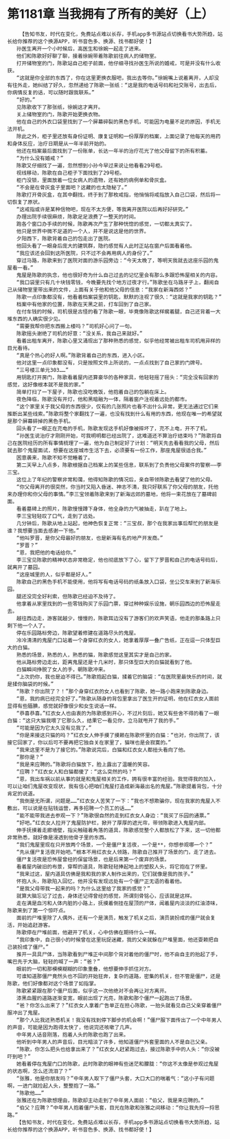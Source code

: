 # 第1181章 当我拥有了所有的美好（上）
        【告知书友，时代在变化，免费站点难以长存，手机app多书源站点切换看书大势所趋，站长给你推荐的这个换源APP，听书音色多、换源、找书都好使！】
       孙医生离开一个小时候后，高医生和徐婉一起走了进来。
       他们和陈歌好好聊了聊，接着徐婉带着陈歌前往病人的储物室。
       打开储物室的门，陈歌站自己柜子前面，他仔细寻找孙医生所说的婚戒，可是并没有什么收获。
       “这就是你全部的东西了，你在这里更换衣服吧，我出去等你。”徐婉嘴上说着离开，人却没有往外走，她纠结了好久，忽然递给了陈歌一张纸：“这是我的电话号码和社交账号，出去后，你病情反复的话，可以随时跟我联系。”
       “好的。”
       见陈歌收下了那张纸，徐婉这才离开。
       关上储物室的门，陈歌开始更换衣物。
       他在自己的外衣口袋里找到了一个屏幕碎裂的黑色手机，可能因为电量不足的原因，手机无法开机。
       除此之外，柜子里还放有身份证明、康复证明和一份厚厚的档案，上面记录了他每天的用药和身体反应，治疗日期是从一年半前开始的。
       他还在档案最后面找到了一份账单，长达一年半的治疗花光了他父母留下的所有积蓄。
       “为什么没有婚戒？”
       陈歌又仔细找了一遍，忽然想到小孙今早过来说让他看看29号柜。
       视线移动，陈歌在自己柜子下面找到了29号柜。
       柜门没锁，里面放着一位女病人的遗物，还有她的病例单和骨灰盒。
       “不会是在骨灰盒子里面吧？这藏的也太隐秘了。”
       陈歌打开骨灰盒，在其中翻找，终于到了那枚戒指，他悄悄将戒指放入自己口袋，然后将一切恢复了原状。
       “这戒指或许是某种信物吧，现在不太方便，等我离开医院以后再好好研究。”
       办理出院手续很麻烦，陈歌足足浪费了一整天的时间。
       跑各个窗口办手续的时候，陈歌再次产生了那种恍惚的感觉，一切都太真实了。
       他只是世界中微不足道的一个人，并不是说这是他的世界。
       夕阳西下，陈歌背着自己的包走出了医院。
       他回头看了一眼身后庞大的建筑群，隐约感觉有人此时正站在窗户后面看着他。
       “我应该还会回到这所医院，只不过不会再用病人的身份了。”
       穿过马路，陈歌来到了医院对面的游乐园旁边：“今天太晚了，等明天我就去这座乐园的鬼屋看一看。”
       鬼屋是陈歌的执念，他也很好奇为什么自己过去的记忆里会有那么多跟恐怖屋相关的内容。
       “我口袋里只有几十块钱零钱，今晚要先找个地方过夜才行。”陈歌坐在马路牙子上，翻阅自己从储物室里带出来的文件，上面有关于他和他父母的信息：“我家在新海西郊？”
       陈歌一点印象都没有，他看着档案袋里的钥匙，默默的注视了很久：“这就是我家的钥匙？”
       档案中有他家的位置，陈歌在天黑之前，打车回到了自己家。
       在付车钱的时候，司机很是古怪的看了陈歌一眼，毕竟像陈歌这样瘸着腿，自己还背着一大堆东西的人确实很少见。
       “需要我帮你把东西搬上楼吗？”司机好心问了一句。
       陈歌摇头谢绝了司机的好意：“没关系，我自己来就好。”
       看着出租车离开，陈歌心里又涌现出了那种熟悉的感觉，似乎他经常被出租车司机用异样的目光看待。
       “真是个热心的好人啊。”陈歌背着自己的东西，进入小区。
       他对这里一点印象都没有，只是按照文件上所说的，一点点找到了自己家的门牌号。
       “三号楼三单元303……”
       用钥匙打开房门，陈歌看着屋内还算豪华的各种家具，他轻轻摇了摇头：“完全没有回家的感觉，这好像根本就不是我的家。”
       简单打扫了一下屋子，陈歌也没吃晚饭，他抱着自己的包躺在床上。
       夜色降临，陈歌没有开灯，他和黑暗融为一体，隔着窗户注视着远处的都市。
       “这个家里关于我父母的东西很少，仅有的几张照片也看不出什么异常，更无法通过它们来推断出某些线索。”陈歌将整个家翻找了一遍，也没有找到什么有用的东西，他现在唯一的希望就是那个屏幕碎掉的黑色手机。
       回头看了一眼正在充电的手机，陈歌发现这手机好像被摔坏了，充不上电，开不了机。
       “孙医生说治疗才刚刚开始，可我明明都已经出院了，这难道还不算治疗结束吗？”陈歌将自己在医院经历的所有事情梳理了一遍，他为自己制定好了计划：“明天先去看看我的父母，然后就去那个鬼屋面试，想要在这座城市生活下去，必须要有一份工作，那座鬼屋很适合我。”
       困意袭来，陈歌不知不觉睡着了。
       第二天早上八点多，陈歌根据自己档案上的某些信息，联系到了负责他父母案件的警察——李三宝。
       这位上了年纪的警察非常和蔼，他得知陈歌的情况后，亲自带领陈歌去看望了他的父母。
       “你父母离开的很突然，你当时又陷入昏迷、神志不清，我只好联系了你父母的朋友，托他来办理你和你父母的事情。”李三宝领着陈歌来到了新海远郊的墓地，他将一束花放在了墓碑前面。
       看着墓碑上的照片，陈歌慢慢蹲下身体，他全身的力气被抽走，趴在了地上。
       李三宝轻轻叹了口气，走到了远处。
       几分钟后，陈歌从地上站起，他神色恢复正常：“三宝叔，那个在我家出事后帮忙的朋友是谁？我想要当面去感谢一下他。”
       “他叫罗晋，是你父母最好的朋友，也是新海有名的地产开发商。”
       “罗晋？”
       “恩，我把他的电话给你。”
       李三宝见陈歌的精神状态非常稳定，他也彻底放下了心，留下了罗晋和自己的电话号码后，就离开了墓园。
       “这座城里的人，似乎都是好人。”
       陈歌自己的黑色手机不能使用，他将写有电话号码的纸条放入口袋，坐公交车来到了新海乐园。
       腿还没完全好利索，但陈歌已经迫不及待了。
       他拿着从家里找到的一些零钱购买了乐园门票，穿过种种娱乐设施，朝乐园西边的恐怖屋走去。
       越往西边走，游客就越少，慢慢的，陈歌耳边没有了游客们的欢声笑语，他走的那条路上只剩下他一个人了。
       停在乐园路标旁边，陈歌望着修建在道路尽头的鬼屋。
       冷冷清清的鬼屋门口站着一个身穿红衣的女人，她拿着厚厚一叠广告纸，正在逗一只体型巨大的白猫。
       熟悉的场景，熟悉的人，熟悉的猫，陈歌感觉这里其实才是自己的家。
       他从路标旁边走出，距离鬼屋还是十几米时，那只体型巨大的白猫就看到了他。
       白猫瞬间挣脱了女人的手，朝陈歌冲来。
       “上次扔你，我也是迫不得已。”陈歌抱起白猫，揉着它的脑袋：“在医院里最快乐的时间，就是揉你脑袋的时候。”
       “陈歌？你出院了？！”那个身穿红衣的女人也看到了陈歌，她一路小跑来到陈歌身边。
       “恩，我的病已经完全好了。”陈歌从随身的背包里拿出了医生开的证明，他在红衣女人面前显得有些腼腆，感觉就好像很少和女生说话一样。
       “恭喜恭喜。”红衣女人也由衷的为陈歌感到开心，不过片刻后，她又有些舍不得的看了一眼白猫：“这只大猫我喂了它那么久，结果它一看见你，立马就甩开了我的手。”
       “可能是因为它太久没有见我了。”
       “你是来接这只猫的吗？”红衣女人伸手摸了摸赖在陈歌怀里的白猫：“也对，你出院了，该接它回家了，你以后可不要再把它独自关在家里了，猫咪也是会寂寞的。”
       “我来这里不是为了接它的。”陈歌说完后，白猫和红衣女人都扭头看向了他。
       “那你是？”
       “我是来应聘的。”陈歌将白猫放下，脸上露出了温暖的笑容。
       “应聘？”红衣女人和白猫都傻了：“这么突然的吗？”
       “恩，我出车祸以前从事的就是和鬼屋相关的工作，拥有很丰富的经验。我觉得我的加入，可以让咱们鬼屋改变现状，我有信心把咱们鬼屋打造成新海最出名的鬼屋。”陈歌提着背包，十分肯定的说道。
       “我倒是无所谓，问题是……”红衣女人苦笑了一下：“我也不想欺骗你，现在我家的鬼屋入不敷出，可以说是在贴钱运营，再多招聘一个员工的话……”
       “能不能带我进去参观一下？”陈歌很自然的走到红衣女人身边：“我买了乐园的通票。”
       “好吧。”红衣女人拉开了鬼屋防护栏，掀开了厚厚的遮光帘，带领陈歌进入鬼屋内部。
       伸手抚摸着走廊墙壁，指尖触碰着角落的道具，陈歌感觉整个人都放松了下来，这一切他都非常熟悉，就好像是浸透到他骨子里的东西。
       “我们鬼屋里现在只开放两个场景，一个是僵尸复活夜，一个是**，你想参观哪一个？”
       “先从僵尸复活夜开始吧。”根本不用红衣女人领路，陈歌自己推开了场景的门，走了进去。
       僵尸复活夜是恐怖屋曾经的保留场景，也是后来第一个废弃的场景。
       看着屋内破旧的布景，穿帮的道具，陈歌轻轻捧起地上的塑胶人头，将它抱在了怀里。
       “我来过这，屋内道具仿佛是我和我的家人制作出来的，它们就像是我的孩子。”
       怀抱人头，陈歌陷入回忆，他并没有发现远处有一个僵尸正无语的看着他。
       “是我父母带我一起来的吗？为什么这里给了我家的感觉？”
       就算大脑忘记了过去，身体还记得曾经的感觉，所谓刻骨铭心，应该就是这样。
       走在满是血污和人体内脏的小路上，抚摸着倒挂在屋顶的尸体，闻着屋内淡淡的红油漆味，陈歌来到了第一个惊吓点。
       面前的尸堆里除了人偶外，还有一个是演员，触发了机关之后，演员装扮成的僵尸就会复活，开始追赶游客。
       陈歌停在尸堆前面，他避开了机关，心中仿佛在期待什么一样。
       “我印象中，自己很小的时候曾在这里玩捉迷藏，我的父亲就躲在尸堆里面，他还耍赖把自己装扮成了僵尸。”
       推开一具具尸体，当陈歌看到尸堆正中间那个背对着他的僵尸时，他不由自主的抬起了手，嘴巴先于大脑，轻轻的喊了一声：“爸？”
       眼前的一切和那模模糊糊的印象重叠，他想要伸手抓住对方。
       可谁知道那僵尸竟然头也不回的开始狂奔，复杂的道路，密集的机关，但不管是僵尸，还是陈歌，他们好像都对这个场景了如指掌。
       陈歌紧紧跟在那个僵尸后面，似乎这一次他绝对不会再让对方离开。
       漆黑血腥的道路逐渐变宽，眼前出现了光亮，陈歌和那个僵尸一起跑出了场景。
       “爸？你怎么出来了？”红衣女人拿着广告单正在担心陈歌，一抬头就看见自己父亲穿着僵尸服冲出了鬼屋。
       “那个人比我还熟悉机关！我没有找到停下脚步的机会啊！”僵尸服下面传出了一个中年男人的声音，可能是因为跑得太快了，他说完还咳嗽了几声。
       中年男人话音刚落，抱着人头的陈歌也跑了出来。
       他听到中年男人的声音后，目光暗淡了许多，他知道僵尸外套里面的人不是自己父亲。
       “陈歌，你怎么把头也给拿出来了？”红衣女人赶紧跑过去，接过陈歌手中的人头：“你没被吓到吧？”
       她看着停在鬼屋门口的陈歌，此时陈歌的眼神有些迷茫和朦胧：“你这不太像是参观过鬼屋的状态啊，怎么还流泪了？”
       “张雅，他是你朋友吗？”中年男人取下了僵尸头套，大口大口的喘着气：“这小子有问题啊，一进门就捡起人头，整整抱了一路。”
       “陈歌他……”
       张雅还在为陈歌想理由，陈歌却主动走到了中年男人面前：“伯父，我是来应聘的。”
       “伯父？应聘？”中年男人抱着僵尸头套，目光在陈歌和张雅之间移动：“你让我先捋一捋思路。”
       【告知书友，时代在变化，免费站点难以长存，手机app多书源站点切换看书大势所趋，站长给你推荐的这个换源APP，听书音色多、换源、找书都好使！】